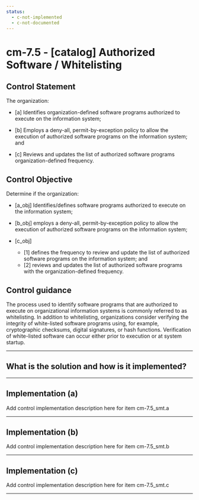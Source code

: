 ```yaml
---
status:
  - c-not-implemented
  - c-not-documented
---
```


# cm-7.5 - \[catalog\] Authorized Software / Whitelisting

## Control Statement

The organization:

- \[a\] Identifies organization-defined software programs authorized to execute on the information system;

- \[b\] Employs a deny-all, permit-by-exception policy to allow the execution of authorized software programs on the information system; and

- \[c\] Reviews and updates the list of authorized software programs organization-defined frequency.

## Control Objective

Determine if the organization:

- \[a_obj\] Identifies/defines software programs authorized to execute on the information system;

- \[b_obj\] employs a deny-all, permit-by-exception policy to allow the execution of authorized software programs on the information system;

- \[c_obj\]

  - \[1\] defines the frequency to review and update the list of authorized software programs on the information system; and
  - \[2\] reviews and updates the list of authorized software programs with the organization-defined frequency.

## Control guidance

The process used to identify software programs that are authorized to execute on organizational information systems is commonly referred to as whitelisting. In addition to whitelisting, organizations consider verifying the integrity of white-listed software programs using, for example, cryptographic checksums, digital signatures, or hash functions. Verification of white-listed software can occur either prior to execution or at system startup.

______________________________________________________________________

## What is the solution and how is it implemented?

<!-- Please leave this section blank and enter implementation details in the parts below. -->

______________________________________________________________________

## Implementation (a)

Add control implementation description here for item cm-7.5_smt.a

______________________________________________________________________

## Implementation (b)

Add control implementation description here for item cm-7.5_smt.b

______________________________________________________________________

## Implementation (c)

Add control implementation description here for item cm-7.5_smt.c

______________________________________________________________________
